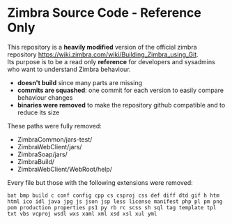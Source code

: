 Zimbra Source Code - Reference Only
==
This repository is a **heavily modified** version of the official zimbra repository <https://wiki.zimbra.com/wiki/Building_Zimbra_using_Git>.  
Its purpose is to be a read only **reference** for developers and sysadmins who want to understand Zimbra behaviour.

 * **doesn't build** since many parts are missing
 * **commits are squashed**: one commit for each version to easily compare behaviour changes
 * **binaries were removed** to make the repository github compatible and to reduce its size

These paths were fully removed:  

  * ZimbraCommon/jars-test/
  * ZimbraWebClient/jars/
  * ZimbraSoap/jars/
  * ZimbraBuild/
  * ZimbraWebClient/WebRoot/help/

Every file but those with the following extensions were removed:  

    bat bmp build c conf config cpp cs csproj css def diff dtd gif h htm html ico idl java jpg js json jsp less license manifest php pl pm png pom production properties ps1 py rb rc scss sh sql tag template tpl txt vbs vcproj wsdl wxs xaml xml xsd xsl xul yml
